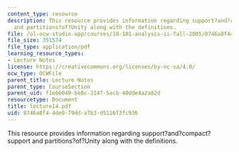 ```yaml
---
content_type: resource
description: This resource provides information regarding support?and?compact?support
  and partitions?of?Unity along with the definitions.
file: /ol-ocw-studio-app/courses/18-101-analysis-ii-fall-2005/8746a8f44de079dda7b3d5116f3fc936_lecture14.pdf
file_size: 351574
file_type: application/pdf
learning_resource_types:
- Lecture Notes
license: https://creativecommons.org/licenses/by-nc-sa/4.0/
ocw_type: OCWFile
parent_title: Lecture Notes
parent_type: CourseSection
parent_uid: f1e66049-be8c-2147-5acb-40dde4a2a82d
resourcetype: Document
title: lecture14.pdf
uid: 8746a8f4-4de0-79dd-a7b3-d5116f3fc936
---
```

This resource provides information regarding support?and?compact?support and partitions?of?Unity along with the definitions.
